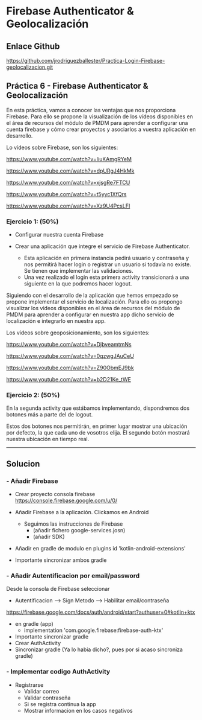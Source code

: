 # Firebase Authenticator & Geolocalización

## Enlace Github

<https://github.com/jrodriguezballester/Practica-Login-Firebase-geolocalizacion.git>

## Práctica 6 - Firebase Authenticator & Geolocalización

En esta práctica, vamos a conocer las ventajas que nos proporciona Firebase. Para ello se
propone la visualización de los vídeos disponibles en el área de recursos del módulo de
PMDM para aprender a configurar una cuenta firebase y cómo crear proyectos y asociarlos
a vuestra aplicación en desarrollo.

Lo vídeos sobre Firebase, son los siguientes:

<https://www.youtube.com/watch?v=IiuKAmgRYeM>

<https://www.youtube.com/watch?v=dpURgJ4HkMk>

<https://www.youtube.com/watch?v=xjsgRe7FTCU>

<https://www.youtube.com/watch?v=t5yyc1XfQrs>

<https://www.youtube.com/watch?v=Xz9U4PcsLFI>

### Ejercicio 1: (50%)

- Configurar nuestra cuenta Firebase
- Crear una aplicación que integre el servicio de Firebase Authenticator.

  - Esta aplicación en primera instancia pedirá usuario y contraseña y nos permitirá hacer login o registrar un usuario si todavía no existe. Se tienen que implementar las validaciones.
  - Una vez realizado el login esta primera activity transicionará a una siguiente en la que podremos hacer logout.

Siguiendo con el desarrollo de la aplicación que hemos empezado se propone implementar
el servicio de localización. Para ello os propongo visualizar los vídeos disponibles en el área de recursos del módulo de PMDM para aprender a configurar en nuestra app dicho servicio
de localización e integrarlo en nuestra app.

Los vídeos sobre geoposicionamiento, son los siguientes:

<https://www.youtube.com/watch?v=DjbveamtmNs>

<https://www.youtube.com/watch?v=0qzwgJAuCeU>

<https://www.youtube.com/watch?v=Z90ObmEJ9bk>

<https://www.youtube.com/watch?v=b2D21Ke_tWE>

### Ejercicio 2: (50%)

En la segunda activity que estábamos implementando, dispondremos dos botones más a
parte del de logout.

Estos dos botones nos permitirán, en primer lugar mostrar una ubicación por defecto, la que
cada uno de vosotros elija. El segundo botón mostrará nuestra ubicación en tiempo real.

<hr/>

## Solucion

### - Añadir Firebase

- Crear proyecto consola firebase <https://console.firebase.google.com/u/0/>

- Añadir Firebase a la aplicación. Clickamos en Android
  - Seguimos las instrucciones de Firebase
    - (añadir fichero google-services.josn)
    - (añadir SDK)
- Añadir en gradle de modulo en plugins  id 'kotlin-android-extensions'
- Importante sincronizar ambos gradle

### - Añadir Autentificacion por email/password

Desde la consola de Firebase seleccionar

- Autentificacion --> Sign Metodo --> Habilitar email/contraseña

<https://firebase.google.com/docs/auth/android/start?authuser=0#kotlin+ktx>

- en gradle (app)
  - implementation 'com.google.firebase:firebase-auth-ktx'
- Importante sincronizar gradle
- Crear AuthActivity
- Sincronizar gradle (Ya lo habia dicho?, pues por si acaso sincroniza gradle)

### - Implementar codigo AuthActivity

- Registrarse
  - Validar correo
  - Validar contraseña
  - Si se registra continua la app
  - Mostrar informacion en los casos negativos

